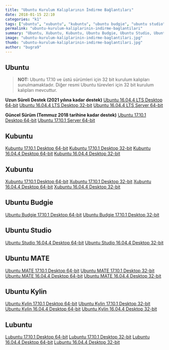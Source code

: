 ```yaml
---
title: "Ubuntu Kurulum Kalıplarının İndirme Bağlantıları"
date: 2018-01-15 22:10
categories: "k1"
tags: ["ubuntu", "xubuntu", "kubuntu", "ubuntu budgie", "ubuntu studio", "ubuntu kylin", "lubuntu"]
permalink: "ubuntu-kurulum-kaliplarinin-indirme-baglantilari"
summary: "Ubuntu, Xubuntu, Kubuntu, Ubuntu Budgie, Ubuntu Studio, Ubuntu Kylin ve Lubuntu kurulum kalıplarının indirme bağlantılarını içerir."
image: "ubuntu-kurulum-kaliplarinin-indirme-baglantilari.jpg"
thumb: "ubuntu-kurulum-kaliplarinin-indirme-baglantilari.jpg"
author: "bugra9"
---
```

## Ubuntu

> **NOT:** Ubuntu 17.10 ve üstü sürümleri için 32 bit kurulum kalıpları sunulmamaktadır. Diğer resmi Ubuntu türevleri için 32 bit kurulum kalıpları mevcuttur.
  

**Uzun Süreli Destek (2021 yılına kadar destek)**
[Ubuntu 16.04.4 LTS Desktop 64-bit](http://releases.ubuntu.com/16.04/ubuntu-16.04.4-desktop-amd64.iso)
[Ubuntu 16.04.4 LTS Desktop 32-bit](http://releases.ubuntu.com/16.04/ubuntu-16.04.4-desktop-i386.iso)
[Ubuntu 16.04.4 LTS Server 64-bit](http://releases.ubuntu.com/16.04/ubuntu-16.04.4-server-amd64.iso)

**Güncel Sürüm (Temmuz 2018 tarihine kadar destek)**
[Ubuntu 17.10.1 Desktop 64-bit](http://releases.ubuntu.com/17.10/ubuntu-17.10.1-desktop-amd64.iso)
[Ubuntu 17.10.1 Server 64-bit](http://releases.ubuntu.com/17.10/ubuntu-17.10.1-server-amd64.iso)

## Kubuntu
[Kubuntu 17.10.1 Desktop 64-bit](http://cdimage.ubuntu.com/kubuntu/releases/17.10/release/kubuntu-17.10.1-desktop-amd64.iso)
[Kubuntu 17.10.1 Desktop 32-bit](http://cdimage.ubuntu.com/kubuntu/releases/17.10/release/kubuntu-17.10.1-desktop-i386.iso)
[Kubuntu 16.04.4 Desktop 64-bit](http://cdimage.ubuntu.com/kubuntu/releases/16.04/release/kubuntu-16.04.4-desktop-amd64.iso)
[Kubuntu 16.04.4 Desktop 32-bit](http://cdimage.ubuntu.com/kubuntu/releases/16.04/release/kubuntu-16.04.4-desktop-i386.iso)

## Xubuntu
[Xubuntu 17.10.1 Desktop 64-bit](http://cdimage.ubuntu.com/xubuntu/releases/17.10/release/xubuntu-17.10.1-desktop-amd64.iso)
[Xubuntu 17.10.1 Desktop 32-bit](http://cdimage.ubuntu.com/xubuntu/releases/17.10/release/xubuntu-17.10.1-desktop-i386.iso)
[Xubuntu 16.04.4 Desktop 64-bit](http://cdimage.ubuntu.com/xubuntu/releases/16.04/release/xubuntu-16.04.4-desktop-amd64.iso)
[Xubuntu 16.04.4 Desktop 32-bit](http://cdimage.ubuntu.com/xubuntu/releases/16.04/release/xubuntu-16.04.4-desktop-i386.iso)

## Ubuntu Budgie
[Ubuntu Budgie 17.10.1 Desktop 64-bit](http://cdimage.ubuntu.com/ubuntu-budgie/releases/17.10/release/ubuntu-budgie-17.10.1-desktop-amd64.iso)
[Ubuntu Budgie 17.10.1 Desktop 32-bit](http://cdimage.ubuntu.com/ubuntu-budgie/releases/17.10/release/ubuntu-budgie-17.10.1-desktop-i386.iso)

## Ubuntu Studio
[Ubuntu Studio 16.04.4 Desktop 64-bit](http://cdimage.ubuntu.com/ubuntustudio/releases/16.04/release/ubuntustudio-16.04.4-dvd-amd64.iso)
[Ubuntu Studio 16.04.4 Desktop 32-bit](http://cdimage.ubuntu.com/ubuntustudio/releases/16.04/release/ubuntustudio-16.04.4-dvd-i386.iso)

## Ubuntu MATE
[Ubuntu MATE 17.10.1 Desktop 64-bit](http://cdimage.ubuntu.com/ubuntu-mate/releases/17.10/release/ubuntu-mate-17.10.1-desktop-amd64.iso)
[Ubuntu MATE 17.10.1 Desktop 32-bit](http://cdimage.ubuntu.com/ubuntu-mate/releases/17.10/release/ubuntu-mate-17.10.1-desktop-i386.iso)
[Ubuntu MATE 16.04.4 Desktop 64-bit](http://cdimage.ubuntu.com/ubuntu-mate/releases/16.04/release/ubuntu-mate-16.04.4-desktop-amd64.iso)
[Ubuntu MATE 16.04.4 Desktop 32-bit](http://cdimage.ubuntu.com/ubuntu-mate/releases/16.04/release/ubuntu-mate-16.04.4-desktop-i386.iso)

## Ubuntu Kylin
[Ubuntu Kylin 17.10.1 Desktop 64-bit](http://cdimage.ubuntu.com/ubuntukylin/releases/17.10/release/ubuntukylin-17.10.1-desktop-amd64.iso)
[Ubuntu Kylin 17.10.1 Desktop 32-bit](http://cdimage.ubuntu.com/ubuntukylin/releases/17.10/release/ubuntukylin-17.10.1-desktop-i386.iso)
[Ubuntu Kylin 16.04.4 Desktop 64-bit](http://cdimage.ubuntu.com/ubuntukylin/releases/16.04/release/ubuntukylin-16.04.4-desktop-amd64.iso)
[Ubuntu Kylin 16.04.4 Desktop 32-bit](http://cdimage.ubuntu.com/ubuntukylin/releases/16.04/release/ubuntukylin-16.04.4-desktop-i386.iso)

## Lubuntu
[Lubuntu 17.10.1 Desktop 64-bit](http://cdimage.ubuntu.com/lubuntu/releases/17.10/release/lubuntu-17.10.1-desktop-amd64.iso)
[Lubuntu 17.10.1 Desktop 32-bit](http://cdimage.ubuntu.com/lubuntu/releases/17.10/release/lubuntu-17.10.1-desktop-i386.iso)
[Lubuntu 16.04.4 Desktop 64-bit](http://cdimage.ubuntu.com/lubuntu/releases/16.04/release/lubuntu-16.04.4-desktop-amd64.iso)
[Lubuntu 16.04.4 Desktop 32-bit](http://cdimage.ubuntu.com/lubuntu/releases/16.04/release/lubuntu-16.04.4-desktop-i386.iso)
